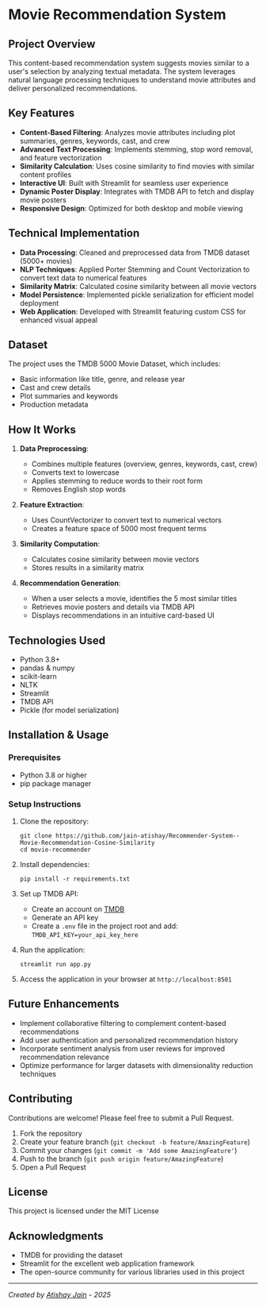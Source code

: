 # Movie Recommendation System

## Project Overview
This content-based recommendation system suggests movies similar to a user's selection by analyzing textual metadata. The system leverages natural language processing techniques to understand movie attributes and deliver personalized recommendations.

## Key Features
- **Content-Based Filtering**: Analyzes movie attributes including plot summaries, genres, keywords, cast, and crew
- **Advanced Text Processing**: Implements stemming, stop word removal, and feature vectorization
- **Similarity Calculation**: Uses cosine similarity to find movies with similar content profiles
- **Interactive UI**: Built with Streamlit for seamless user experience
- **Dynamic Poster Display**: Integrates with TMDB API to fetch and display movie posters
- **Responsive Design**: Optimized for both desktop and mobile viewing


## Technical Implementation
- **Data Processing**: Cleaned and preprocessed data from TMDB dataset (5000+ movies)
- **NLP Techniques**: Applied Porter Stemming and Count Vectorization to convert text data to numerical features
- **Similarity Matrix**: Calculated cosine similarity between all movie vectors
- **Model Persistence**: Implemented pickle serialization for efficient model deployment
- **Web Application**: Developed with Streamlit featuring custom CSS for enhanced visual appeal

## Dataset
The project uses the TMDB 5000 Movie Dataset, which includes:
- Basic information like title, genre, and release year
- Cast and crew details
- Plot summaries and keywords
- Production metadata

## How It Works
1. **Data Preprocessing**:
   - Combines multiple features (overview, genres, keywords, cast, crew)
   - Converts text to lowercase
   - Applies stemming to reduce words to their root form
   - Removes English stop words

2. **Feature Extraction**:
   - Uses CountVectorizer to convert text to numerical vectors
   - Creates a feature space of 5000 most frequent terms

3. **Similarity Computation**:
   - Calculates cosine similarity between movie vectors
   - Stores results in a similarity matrix

4. **Recommendation Generation**:
   - When a user selects a movie, identifies the 5 most similar titles
   - Retrieves movie posters and details via TMDB API
   - Displays recommendations in an intuitive card-based UI

## Technologies Used
- Python 3.8+
- pandas & numpy
- scikit-learn
- NLTK
- Streamlit
- TMDB API
- Pickle (for model serialization)

## Installation & Usage

### Prerequisites
- Python 3.8 or higher
- pip package manager

### Setup Instructions
1. Clone the repository:
   ```
   git clone https://github.com/jain-atishay/Recommender-System--Movie-Recommendation-Cosine-Similarity
   cd movie-recommender
   ```

2. Install dependencies:
   ```
   pip install -r requirements.txt
   ```

3. Set up TMDB API:
   - Create an account on [TMDB](https://www.themoviedb.org/)
   - Generate an API key
   - Create a `.env` file in the project root and add: `TMDB_API_KEY=your_api_key_here`

4. Run the application:
   ```
   streamlit run app.py
   ```

5. Access the application in your browser at `http://localhost:8501`

## Future Enhancements
- Implement collaborative filtering to complement content-based recommendations
- Add user authentication and personalized recommendation history
- Incorporate sentiment analysis from user reviews for improved recommendation relevance
- Optimize performance for larger datasets with dimensionality reduction techniques

## Contributing
Contributions are welcome! Please feel free to submit a Pull Request.

1. Fork the repository
2. Create your feature branch (`git checkout -b feature/AmazingFeature`)
3. Commit your changes (`git commit -m 'Add some AmazingFeature'`)
4. Push to the branch (`git push origin feature/AmazingFeature`)
5. Open a Pull Request

## License
This project is licensed under the MIT License

## Acknowledgments
- TMDB for providing the dataset
- Streamlit for the excellent web application framework
- The open-source community for various libraries used in this project

---
*Created by [Atishay Jain](https://github.com/jain-atishay) - 2025*
